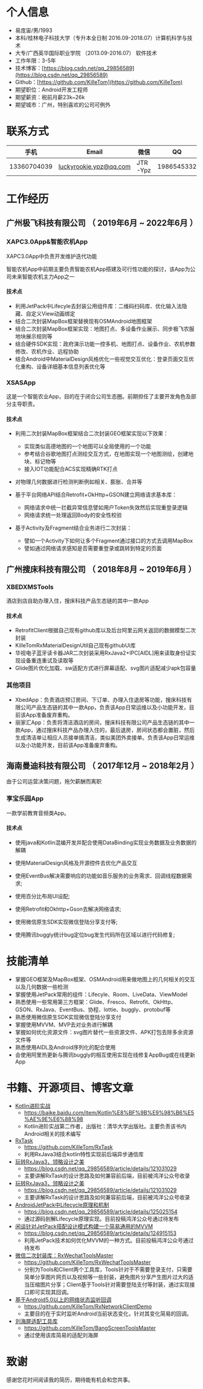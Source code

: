 # 个人信息

 - 易庞宙/男/1993
 - 本科/桂林电子科技大学（专升本全日制 2016.09-2018.07）计算机科学与技术
 - 大专/广西英华国际职业学院 （2013.09-2016.07）               软件技术                                          
 - 工作年限：3-5年
 - 技术博客：[https://blog.csdn.net/qq_29856589](https://blog.csdn.net/qq_29856589)
 - Github：[https://github.com/KilleTom](https://github.com/KilleTom)
 - 期望职位：Android开发工程师
 - 期望薪资：税前月薪23k~26k
 - 期望城市：广州，特别喜欢的公司可例外
# 联系方式
| 手机        | Email                  | 微信    | QQ         |
| ----------- | ---------------------- | ------- | ---------- |
| 13360704039 | luckyrookie.ypz@qq.com | JTR-Ypz | 1986545332 |

# 工作经历

## 广州极飞科技有限公司 （ 2019年6月 ~ 2022年6月 ）

### XAPC3.0App&智能农机App

XAPC3.0App中负责开发维护迭代功能

智能农机App中前期主要负责智能农机App搭建及可行性功能的探讨，该App为公司未来智能农机主力App之一

#### 技术点

- 利用JetPack中Lifecyle去封装公用组件库：二维码扫码库、优化输入法隐藏、自定义View动画绑定
- 结合二次封装MapBox框架替换现有OSMAndroid地图框架
- 结合二次封装MapBox框架实现：地图打点、多设备作业展示、同步极飞农服地块展示规则等
- 结合硬件SDK实现：政府演示功能一控多机、地图打点、设备作业、农机参数修改、农机作业、远程协助
- 结合Android中MaterialDesign风格优化一些视觉交互优化：登录页面交互优化重构、设备详细基本信息列表优化等

### XSASApp

这是一个智能农业App，目的在于闭合公司生态圈。前期担任了主要开发角色及部分主导职责。

#### 技术点

- 利用二次封装MapBox框架结合二次封装GEO框架实现以下效果：
  - 实现类似高德地图的一个地图可以全局使用的一个功能
  - 参考结合谷歌地图打点测绘交互方式，在地图实现一个地图测绘，创建地块、标记物等
  - 接入IOT功能配合ACS实现精确RTK打点
- 对物理几何数据进行检测判断例如相关、膨胀、合并等
  
- 基于平台网络API结合Retrofit+OkHttp+GSON建立网络请求基本库：
  - 网络请求中统一拦截异常信息譬如用户Token失效然后实现重登录逻辑
  - 网络请求统一处理返回Body的安全性校验

- 基于Activity及Fragment结合业务进行二次封装：
  - 譬如一个Activity下如何让多个Fragment通过接口的方式去调用MapBox
  - 譬如通过网络请求感知是否需要重登录或跳转到特定的页面

## 广州搜床科技有限公司 （ 2018年8月 ~ 2019年6月 ）
### XBEDXMSTools
酒店到店自助办理入住，搜床科技产品生态链的其中一款App
#### 技术点
- RetrofitClient根据自己现有github库以及后台阿里云网关返回的数据模型二次封装
- KilleTomRxMaterialDesignUtil自己现有githubUi库
- 华视电子蓝牙读卡器JAR二次封装采用RxJava2+IPC[AIDL]用来读取身份证实现设备重连重试及读取等
- Glide图片优化加载、sw适配方式进行屏幕适配、svg图片适配减少apk包容量

### 其他项目

- XbedApp：负责酒店预订房间、下订单、办理入住退房等功能，搜床科技有限公司产品生态链的其中一款App，负责该App日常运维以及小功能开发，目前该App准备废弃重构。
- 丽家汇App：负责将清洁酒店的房间，搜床科技有限公司产品生态链的其中一款App，通过搜床科技产品办理入住的，最后退房，房间状态都会置脏，然后生成清洁单让相应人员接单搞清洁，类似美团外卖接单。负责该App日常运维以及小功能开发，目前该App准备废弃重构。

## 海南曼迪科技有限公司 （ 2017年12月 ~ 2018年2月 ）
由于公司运营决策问题，拖欠薪酬而离职
### 享宝乐园App 
一款学前教育音频类App。
#### 技术点
- 使用java和Kotlin混编开发并配合使用DataBinding实现业务数据及业务数据的解耦

- 使用MaterialDesign风格及开源控件去优化产品交互

- 使用EventBus解决需要响应的功能如音乐服务的业务需求、回调线程数据需求;

- 使用百分比布局UI设配;

- 使用Retrofit和Okhttp+Gson去解决网络请求;

- 使用微信原生SDK实现微信登陆分享支付等;

- 使用腾讯buggly统计bug定位bug发生代码所在区域以进行代码修复;

# 技能清单

- 掌握GEO框架及MapBox框架、OSMAndroid用来做地图上的几何相关的交互以及几何数据一些检测
- 掌握使用JetPack常用的组件：Lifecyle、Room、LiveData、ViewModel
- 熟悉使用一些常用第三方框架：Glide、Fresco、Retrofit、OkHttp、GSON、RxJava、EventBus、协程、lottie、buggly、protobuf等
- 熟悉使用微信原生SDK实现微信登陆分享支付
- 掌握使用MVVM、MVP去对业务进行解耦
- 掌握如何优化资源文件：svg图片替代一些资源文件、APK打包去除多余资源文件等
- 熟悉使用AIDL及Android序列化的配合使用
- 会使用阿里热更新与腾讯buggly的相互使用实现在线修复AppBug或在线更新App

# 书籍、开源项目、博客文章

- [Kotlin进阶实战](https://baike.baidu.com/item/Kotlin%E8%BF%9B%E9%98%B6%E5%AE%9E%E6%88%98)
  - https://baike.baidu.com/item/Kotlin%E8%BF%9B%E9%98%B6%E5%AE%9E%E6%88%98
  - Kotlin进阶实战第二作者，出版社：清华大学出版社。主要负责该书内Android相关的技术编写
- [RxTask](https://github.com/KilleTom/RxTask)
  - https://github.com/KilleTom/RxTask
  - 利用RxJava3结合kotlin特性实现前后端异步通信库
- [玩转RxJava3，领略设计之美](https://blog.csdn.net/qq_29856589/article/details/121031029)
  - https://blog.csdn.net/qq_29856589/article/details/121031029
  - 主要讲解RxTask的设计思路及如何兼容前后端，目前被鸿洋公众号收录
- [玩转RxJava3，领略设计之美](https://blog.csdn.net/qq_29856589/article/details/121031029)
  - https://blog.csdn.net/qq_29856589/article/details/121031029
  -   主要讲解RxTask的设计思路及如何兼容前后端，目前被鸿洋公众号收录
- [AndroidJetPack中Lifecycle原理和机制](https://blog.csdn.net/qq_29856589/article/details/125025154?spm=1001.2014.3001.5502)
  - https://blog.csdn.net/qq_29856589/article/details/125025154
  -   通过源码剖解Lifecycle原理实现。目前投稿鸿洋公众号通过待发布
- [闲谈针对JetPack搭配设计模式构建一个简易通用的MVVM](https://blog.csdn.net/qq_29856589/article/details/124915153)
  - https://blog.csdn.net/qq_29856589/article/details/124915153
  -   利用JetPack技术如何优化MVVM的一种方式。目前投稿鸿洋公众号通过待发布
- [微信二次封装库：RxWechatToolsMaster](https://github.com/KilleTom/RxWechatToolsMaster)
  - https://github.com/KilleTom/RxWechatToolsMaster
  - 分别为Tools和Client两个工具库，Tools针对于不需要登录支付，只需要简单分享图片网页以及视频等一些封装，避免图片分享产生图片过大的适当压缩图片分享；Client基于Tools针对需要登陆支付等封装，通过实现接口即可实现其回调。
- [基于Android5.0以上的网络状态监听回调](https://github.com/KilleTom/RxNetworkClientDemo)
  - https://github.com/KilleTom/RxNetworkClientDemo
  -   主要目的在于实时监听Android当前状态变化，针对其变化简易的回调。
- [刘海屏适配工具库](https://github.com/KilleTom/BangScreenToolsMaster)
  - https://github.com/KilleTom/BangScreenToolsMaster
  -   通过使用该库简易的适配刘海屏

# 致谢
感谢您花时间阅读我的简历，期待能有机会和您共事。
